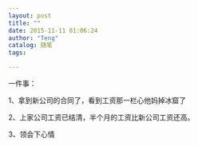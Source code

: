 ```yaml
---
layout: post
title: ""
date: 2015-11-11 01:06:24
author: "Teng"
catalog: 随笔
tags: 

---
```

一件事：

1、拿到新公司的合同了，看到工资那一栏心他妈掉冰窟了

2、上家公司工资已结清，半个月的工资比新公司工资还高。

3、领会下心情